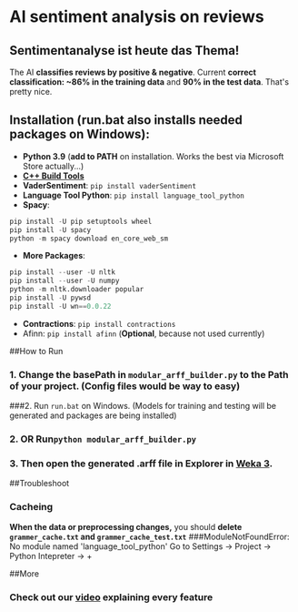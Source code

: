 # AI sentiment analysis on reviews
## Sentimentanalyse ist heute das Thema!
The AI **classifies reviews by positive & negative**. Current **correct classification: ~86% in the training data** 
and **90% in the test data**. That's pretty nice.

## Installation (run.bat also installs needed packages on Windows):
* **Python 3.9** (**add to PATH** on installation. Works the best via Microsoft Store actually...)
*  [**C++ Build Tools**](https://visualstudio.microsoft.com/de/visual-cpp-build-tools/)
* **VaderSentiment**: `pip install vaderSentiment`
* **Language Tool Python**: `pip install language_tool_python`
* **Spacy**:
```python
pip install -U pip setuptools wheel
pip install -U spacy
python -m spacy download en_core_web_sm
```
* **More Packages**:
```python
pip install --user -U nltk
pip install --user -U numpy
python -m nltk.downloader popular
pip install -U pywsd
pip install -U wn==0.0.22
```
* **Contractions**: `pip install contractions`
* Afinn: `pip install afinn` (**Optional**, because not used currently)


##How to Run
### 1. Change the basePath in `modular_arff_builder.py` to the Path of your project. (Config files would be way to easy)
###2. Run `run.bat` on Windows.
(Models for training and testing will be generated and packages are being installed)
### 2. OR Run`python modular_arff_builder.py`
### 3. Then open the generated .arff file in Explorer in [Weka 3](https://www.cs.waikato.ac.nz/ml/weka/).


##Troubleshoot
### Cacheing
**When the data or preprocessing changes,** you should **delete `grammer_cache.txt` and `grammer_cache_test.txt`**
###ModuleNotFoundError: No module named 'language_tool_python'
Go to Settings -> Project -> Python Intepreter -> +

##More
### Check out our [video](http://tiny.cc/sentiment_analysis) explaining every feature